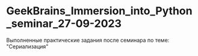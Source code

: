 # GeekBrains_Immersion_into_Python_seminar_27-09-2023
Выполненные практические задания после семинара по теме: "Сериализация"
